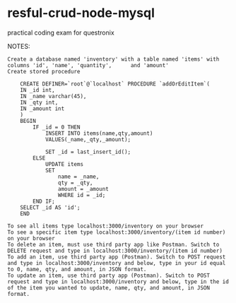 # resful-crud-node-mysql
practical coding exam for questronix

NOTES:

    Create a database named 'inventory' with a table named 'items' with columns 'id', 'name', 'quantity',      and 'amount'
    Create stored procedure

        CREATE DEFINER=`root`@`localhost` PROCEDURE `addOrEditItem`(
        IN _id int,
        IN _name varchar(45),
        IN _qty int,
        IN _amount int
        )
        BEGIN
            IF _id = 0 THEN
                INSERT INTO items(name,qty,amount)
                VALUES(_name,_qty,_amount);
                
                SET _id = last_insert_id();
            ELSE
                UPDATE items
                SET
                    name = _name,
                    qty = _qty,
                    amount = _amount
                    WHERE id = _id;
            END IF;
        SELECT _id AS 'id';
        END
        
    To see all items type localhost:3000/inventory on your browser
    To see a specific item type localhost:3000/inventory/(item id number) on your browser
    To delete an item, must use third party app like Postman. Switch to DELETE request and type in localhost:3000/inventory/(item id number)
    To add an item, use third party app (Postman). Switch to POST request and type in localhost:3000/inventory and below, type in your id equal to 0, name, qty, and amount, in JSON format.
    To update an item, use third party app (Postman). Switch to POST request and type in localhost:3000/inventory and below, type in the id of the item you wanted to update, name, qty, and amount, in JSON format.